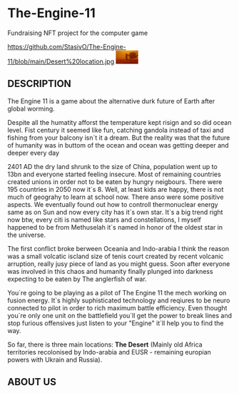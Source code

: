 # The-Engine-11
Fundraising NFT project for the computer game

https://github.com/StasivO/The-Engine-11/blob/main/Desert%20location.jpg
<img src="https://github.com/StasivO/The-Engine-11/blob/main/Desert%20location.jpg" alt="" style="max-width: 50px;">

<h2>DESCRIPTION</h2>
<p>The Engine 11 is a game about the alternative durk future of Earth after global worming.</p>
<p>Despite all the humatity afforst the temperature kept risign and so did ocean level. Fist century it seemed like fun, catching gandola instead of taxi and fishing from your balcony isn`t it a dream. But the reality was that the future of humanity was in buttom of the ocean and ocean was getting deeper and deeper every day</p>  
<p>2401 AD the dry land shrunk to the size of China, population went up to 13bn and everyone started feeling insecure. Most of remaining countries created unions in order not to be eaten by hungry neigbours. There were 195 countries in 2050 now it`s 8. Well, at least kids are happy, there is not much of geograhy to learn at school now. There anso were some positive aspects. We eventually found out how to controll thermonuclear energy same as on Sun and now every city has it`s own star. It`s a big trend right now btw, every citi is named like stars and constellations, I myself happened to be from Methuselah it`s named in honor of the oldest star in the universe.</p>
<p>The first conflict broke berween Oceania and Indo-arabia I think the reason was a small volcatic iscland size of tenis court created by recent volcanic arruption, really jusy piece of land as you might guess. Soon after everyone was involved in this chaos and humanity finally plunged into darkness expecting to be eaten by The anglerfish of war. </p>
<p>You`re going to be playing as a pilot of The Engine 11 the mech working on fusion energy. It`s highly suphisticated technology and reqiures to be neuro connected to pilot in order to rich maximum battle efficiency. Even thought you`re only one unit on the battlefield you`ll get the power to break lines and stop furious offensives just listen to your "Engine" it`ll help you to find the way.</p>
<p>So far, there is three main locations: <strong>The Desert</strong> (Mainly old Africa territories recolonised by Indo-arabia and EUSR - remaining europian powers with Ukrain and Russia).</p>
<h2>ABOUT US</h2> 
